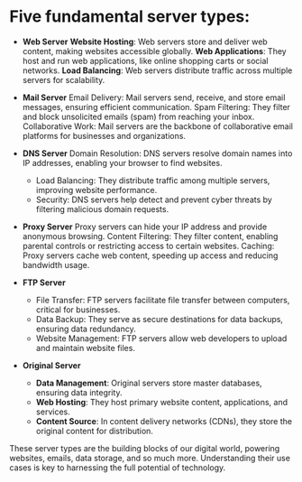 # Five fundamental server types:

- <b>Web Server</b>
<b>Website Hosting</b>: Web servers store and deliver web content, making websites accessible globally.
<b>Web Applications</b>: They host and run web applications, like online shopping carts or social networks.
<b>Load Balancing</b>: Web servers distribute traffic across multiple servers for scalability.

- <b>Mail Server</b>
Email Delivery: Mail servers send, receive, and store email messages, ensuring efficient communication.
Spam Filtering: They filter and block unsolicited emails (spam) from reaching your inbox.
Collaborative Work: Mail servers are the backbone of collaborative email platforms for businesses and organizations.

- <b>DNS Server</b>
Domain Resolution: DNS servers resolve domain names into IP addresses, enabling your browser to find websites.
    - Load Balancing: They distribute traffic among multiple servers, improving website performance.
    - Security: DNS servers help detect and prevent cyber threats by filtering malicious domain requests.

- <b>Proxy Server</b>
Proxy servers can hide your IP address and provide anonymous browsing.
Content Filtering: They filter content, enabling parental controls or restricting access to certain websites.
Caching: Proxy servers cache web content, speeding up access and reducing bandwidth usage.
- <b>FTP Server</b>
    - File Transfer: FTP servers facilitate file transfer between computers, critical for businesses.
    - Data Backup: They serve as secure destinations for data backups, ensuring data redundancy.
    - Website Management: FTP servers allow web developers to upload and maintain website files.

- <b>Original Server </b>
    - <b>Data Management</b>: Original servers store master databases, ensuring data integrity.
    - <b>Web Hosting</b>: They host primary website content, applications, and services.
    - <b>Content Source</b>: In content delivery networks (CDNs), they store the original content for distribution.

These server types are the building blocks of our digital world, powering websites, emails, data storage, and so much more. Understanding their use cases is key to harnessing the full potential of technology. 
